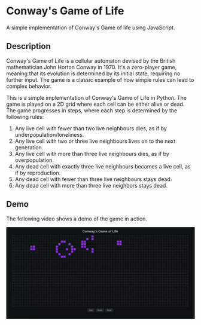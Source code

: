 # Conway's Game of Life
A simple implementation of Conway's Game of life using JavaScript.

## Description
Conway's Game of Life is a cellular automaton devised by the British mathematician John Horton Conway in 1970. It's a zero-player game, meaning that its evolution is determined by its initial state, requiring no further input. The game is a classic example of how simple rules can lead to complex behavior.

This is a simple implementation of Conway's Game of Life in Python. The game is played on a 2D grid where each cell can be either alive or dead. The game progresses in steps, where each step is determined by the following rules:

1. Any live cell with fewer than two live neighbours dies, as if by underpopulation/loneliness.
2. Any live cell with two or three live neighbours lives on to the next generation.
3. Any live cell with more than three live neighbours dies, as if by overpopulation.
4. Any dead cell with exactly three live neighbours becomes a live cell, as if by reproduction.
5. Any dead cell with fewer than three live neighbours stays dead.
6. Any dead cell with more than three live neighbors stays dead.

## Demo
The following video shows a demo of the game in action.

[![Watch the video](demo.png)](https://github.com/maryqu3en/CONWAYS-GAME-OF-LIFE/raw/master/demo.mp4
)
